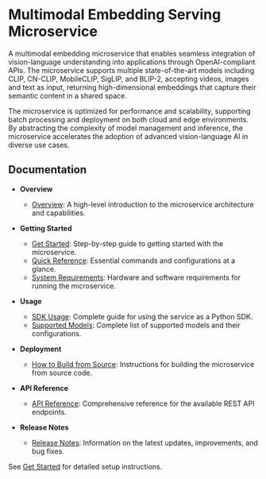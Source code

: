 # Multimodal Embedding Serving Microservice

A multimodal embedding microservice that enables seamless integration of vision-language understanding into applications through OpenAI-compliant APIs. The microservice supports multiple state-of-the-art models including CLIP, CN-CLIP, MobileCLIP, SigLIP, and BLIP-2, accepting videos, images and text as input, returning high-dimensional embeddings that capture their semantic content in a shared space.

The microservice is optimized for performance and scalability, supporting batch processing and deployment on both cloud and edge environments. By abstracting the complexity of model management and inference, the microservice accelerates the adoption of advanced vision-language AI in diverse use cases.

## Documentation

- **Overview**
  - [Overview](docs/user-guide/Overview.md): A high-level introduction to the microservice architecture and capabilities.

- **Getting Started**
  - [Get Started](docs/user-guide/get-started.md): Step-by-step guide to getting started with the microservice.
  - [Quick Reference](docs/user-guide/quick-reference.md): Essential commands and configurations at a glance.
  - [System Requirements](docs/user-guide/system-requirements.md): Hardware and software requirements for running the microservice.

- **Usage**
  - [SDK Usage](docs/user-guide/sdk-usage.md): Complete guide for using the service as a Python SDK.
  - [Supported Models](docs/user-guide/supported-models.md): Complete list of supported models and their configurations.
  
- **Deployment**
  - [How to Build from Source](docs/user-guide/how-to-build-from-source.md): Instructions for building the microservice from source code.
  
- **API Reference**
  - [API Reference](docs/user-guide/api-reference.md): Comprehensive reference for the available REST API endpoints.

- **Release Notes**
  - [Release Notes](docs/user-guide/release-notes.md): Information on the latest updates, improvements, and bug fixes.

See [Get Started](docs/user-guide/get-started.md) for detailed setup instructions.
